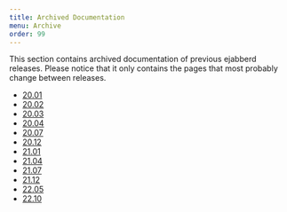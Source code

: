 ```yaml
---
title: Archived Documentation
menu: Archive
order: 99
---
```


This section contains archived documentation of previous ejabberd releases.
Please notice that it only contains the pages that most probably change between releases.

* [20.01](/archive/20_01/)
* [20.02](/archive/20_02/)
* [20.03](/archive/20_03/)
* [20.04](/archive/20_04/)
* [20.07](/archive/20_07/)
* [20.12](/archive/20_12/)
* [21.01](/archive/21_01/)
* [21.04](/archive/21_04/)
* [21.07](/archive/21_07/)
* [21.12](/archive/21_12/)
* [22.05](/archive/22_05/)
* [22.10](/archive/22_10/)
